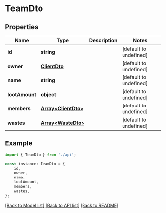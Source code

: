 # TeamDto


## Properties

Name | Type | Description | Notes
------------ | ------------- | ------------- | -------------
**id** | **string** |  | [default to undefined]
**owner** | [**ClientDto**](ClientDto.md) |  | [default to undefined]
**name** | **string** |  | [default to undefined]
**lootAmount** | **object** |  | [default to undefined]
**members** | [**Array&lt;ClientDto&gt;**](ClientDto.md) |  | [default to undefined]
**wastes** | [**Array&lt;WasteDto&gt;**](WasteDto.md) |  | [default to undefined]

## Example

```typescript
import { TeamDto } from './api';

const instance: TeamDto = {
    id,
    owner,
    name,
    lootAmount,
    members,
    wastes,
};
```

[[Back to Model list]](../README.md#documentation-for-models) [[Back to API list]](../README.md#documentation-for-api-endpoints) [[Back to README]](../README.md)
